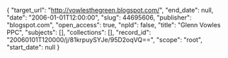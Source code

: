 {
  "target_url": "http://vowlesthegreen.blogspot.com/", 
  "end_date": null, 
  "date": "2006-01-01T12:00:00", 
  "slug": 44695606, 
  "publisher": "blogspot.com", 
  "open_access": true, 
  "npld": false, 
  "title": "Glenn Vowles PPC", 
  "subjects": [], 
  "collections": [], 
  "record_id": "20060101T120000/j/81krpuySYJe/95D2oqVQ==", 
  "scope": "root", 
  "start_date": null
}

